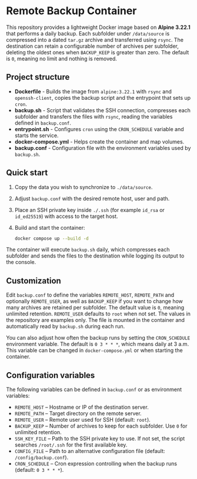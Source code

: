 # Remote Backup Container

This repository provides a lightweight Docker image based on **Alpine 3.22.1** that performs a daily backup. Each subfolder under `/data/source` is compressed into a dated `tar.gz` archive and transferred using `rsync`. The destination can retain a configurable number of archives per subfolder, deleting the oldest ones when `BACKUP_KEEP` is greater than zero. The default is `0`, meaning no limit and nothing is removed.

## Project structure

- **Dockerfile** - Builds the image from `alpine:3.22.1` with `rsync` and `openssh-client`, copies the backup script and the entrypoint that sets up `cron`.
- **backup.sh** - Script that validates the SSH connection, compresses each subfolder and transfers the files with `rsync`, reading the variables defined in `backup.conf`.
- **entrypoint.sh** - Configures `cron` using the `CRON_SCHEDULE` variable and starts the service.
- **docker-compose.yml** - Helps create the container and map volumes.
- **backup.conf** - Configuration file with the environment variables used by `backup.sh`.

## Quick start

1. Copy the data you wish to synchronize to `./data/source`.
2. Adjust `backup.conf` with the desired remote host, user and path.
3. Place an SSH private key inside `./.ssh` (for example `id_rsa` or `id_ed25519`) with access to the target host.
4. Build and start the container:

   ```bash
   docker compose up --build -d
   ```

The container will execute `backup.sh` daily, which compresses each subfolder and sends the files to the destination while logging its output to the console.

## Customization

Edit `backup.conf` to define the variables `REMOTE_HOST`, `REMOTE_PATH` and optionally `REMOTE_USER`, as well as `BACKUP_KEEP` if you want to change how many archives are retained per subfolder. The default value is `0`, meaning unlimited retention. `REMOTE_USER` defaults to `root` when not set. The values in the repository are examples only. The file is mounted in the container and automatically read by `backup.sh` during each run.

You can also adjust how often the backup runs by setting the `CRON_SCHEDULE` environment variable. The default is `0 3 * * *`, which means daily at 3 a.m. This variable can be changed in `docker-compose.yml` or when starting the container.

## Configuration variables

The following variables can be defined in `backup.conf` or as environment variables:

- `REMOTE_HOST` – Hostname or IP of the destination server.
- `REMOTE_PATH` – Target directory on the remote server.
- `REMOTE_USER` – Remote user used for SSH (default: `root`).
- `BACKUP_KEEP` – Number of archives to keep for each subfolder. Use `0` for unlimited retention.
- `SSH_KEY_FILE` – Path to the SSH private key to use. If not set, the script searches `/root/.ssh` for the first available key.
- `CONFIG_FILE` – Path to an alternative configuration file (default: `/config/backup.conf`).
- `CRON_SCHEDULE` – Cron expression controlling when the backup runs (default: `0 3 * * *`).
